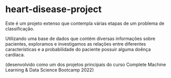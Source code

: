 # heart-disease-project

Este é um projeto extenso que contempla várias etapas de um problema de classificação.

Utilizando uma base de dados que contém diversas informações sobre pacientes, exploramos e investigamos as relações entre diferentes características e a probabilidade do paciente possuir alguma doênça cardíaca.

(desenvolvido como um dos projetos principais do curso Complete Machine Learning & Data Science Bootcamp 2022)
